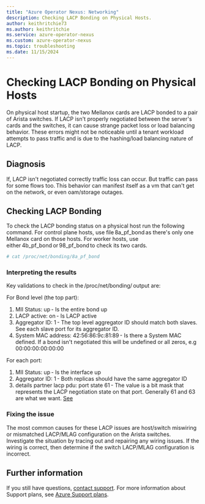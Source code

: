 ```yaml
---
title: "Azure Operator Nexus: Networking"
description: Checking LACP Bonding on Physical Hosts.
author: keithritchie73
ms.author: keithritchie
ms.service: azure-operator-nexus
ms.custom: azure-operator-nexus
ms.topic: troubleshooting
ms.date: 11/15/2024
---
```


# Checking LACP Bonding on Physical Hosts

On physical host startup, the two Mellanox cards are LACP bonded to a pair of Arista switches. If LACP isn't properly negotiated between the server's cards and the switches, it can cause strange packet loss or load balancing behavior. These errors might not be noticeable until a tenant workload attempts to pass traffic and is due to the hashing/load balancing nature of LACP.

## Diagnosis

If, LACP isn't negotiated correctly traffic loss can occur. But traffic can pass for some flows too. This behavior can manifest itself as a vm that can't get on the network, or even oam/storage outages.

## Checking LACP Bonding

To check the LACP bonding status on a physical host run the following command. For control plane hosts, use file 8a_pf_bond as there's only one Mellanox card on those hosts. For worker hosts, use either 4b_pf_bond or 98_pf_bond to check its two cards.

```bash
# cat /proc/net/bonding/8a_pf_bond
```

### Interpreting the results

Key validations to check in the /proc/net/bonding/ output are:

For Bond level (the top part):

1. MII Status: up - Is the entire bond up
2. LACP active: on - Is LACP active
3. Aggregator ID: 1 - The top level aggregator ID should match both slaves. See each slave port for its aggregator ID.
4. System MAC address: 42:56:86:9c:81:89 - Is there a System MAC defined. If a bond isn't negotiated this will be undefined or all zeros, e.g 00:00:00:00:00:00

For each port:

1. MII Status: up - Is the interface up
2. Aggregator ID: 1 - Both replicas should have the same aggregator ID
3. details partner lacp pdu: port state 61 - The value is a bit mask that represents the LACP negotiation state on that port. Generally 61 and 63 are what we want. [See](https://movingpackets.net/2017/10/17/decoding-lacp-port-state)

### Fixing the issue

The most common causes for these LACP issues are host/switch miswiring or mismatched LACP/MLAG configuration on the Arista switches. Investigate the situation by tracing out and repairing any wiring issues. If the wiring is correct, then determine if the switch LACP/MLAG configuration is incorrect.

## Further information

If you still have questions, [contact support](https://portal.azure.com/?#blade/Microsoft_Azure_Support/HelpAndSupportBlade).
For more information about Support plans, see [Azure Support plans](https://azure.microsoft.com/support/plans/response/).
